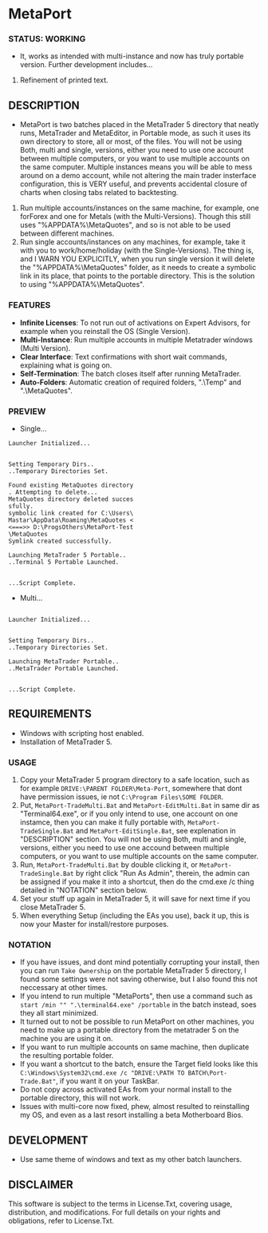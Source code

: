 # MetaPort

### STATUS: WORKING
- It, works as intended with multi-instance and now has truly portable version. Further development includes...
1. Refinement of printed text.

## DESCRIPTION
- MetaPort is two batches placed in the MetaTrader 5 directory that neatly runs, MetaTrader and MetaEditor, in Portable mode, as such it uses its own directory to store, all or most, of the files. You will not be using Both, multi and single, versions, either you need to use one account between multiple computers, or you want to use multiple accounts on the same computer. Multiple instances means you will be able to mess around on a demo account, while not altering the main trader insterface configuration, this is VERY useful, and prevents accidental closure of charts when closing tabs related to backtesting.
1. Run multiple accounts/instances on the same machine, for example, one forForex and one for Metals (with the Multi-Versions). Though this still uses "%APPDATA%\MetaQuotes\", and so is not able to be used between different machines.
2. Run single accounts/instances on any machines, for example, take it with you to work/home/holiday (with the Single-Versions). The thing is, and I WARN YOU EXPLICITLY, when you run single version it will delete the "%APPDATA%\MetaQuotes\" folder, as it needs to create a symbolic link in its place, that points to the portable directory. This is the solution to using "%APPDATA%\MetaQuotes\".

### FEATURES
- **Infinite Licenses**: To not run out of activations on Expert Advisors, for example when you reinstall the OS (Single Version).
- **Multi-Instance**: Run multiple accounts in multiple Metatrader windows (Multi Version).
- **Clear Interface**: Text confirmations with short wait commands, explaining what is going on.
- **Self-Termination**: The batch closes itself after running MetaTrader.
- **Auto-Folders**: Automatic creation of required folders, ".\Temp" and ".\MetaQuotes".

### PREVIEW
- Single...
```
Launcher Initialized...


Setting Temporary Dirs..
..Temporary Directories Set.

Found existing MetaQuotes directory
. Attempting to delete...
MetaQuotes directory deleted succes
sfully.
symbolic link created for C:\Users\
Mastar\AppData\Roaming\MetaQuotes <
<===>> D:\ProgsOthers\MetaPort-Test
\MetaQuotes
Symlink created successfully.

Launching MetaTrader 5 Portable..
..Terminal 5 Portable Launched.


...Script Complete.

```
- Multi...
```

Launcher Initialized...


Setting Temporary Dirs..
..Temporary Directories Set.

Launching MetaTrader Portable..
..MetaTrader Portable Launched.


...Script Complete.

```

## REQUIREMENTS
- Windows with scripting host enabled.
- Installation of MetaTrader 5.

### USAGE
1. Copy your MetaTrader 5 program directory to a safe location, such as for example `DRIVE:\PARENT FOLDER\Meta-Port`, somewhere that dont have permission issues, ie not `C:\Program Files\SOME FOLDER`.
2. Put, `MetaPort-TradeMulti.Bat` and `MetaPort-EditMulti.Bat` in same dir as "Terminal64.exe", or if you only intend to use, one account on one instamce, then you can make it fully portable with, `MetaPort-TradeSingle.Bat` and `MetaPort-EditSingle.Bat`, see explenation in "DESCRIPTION" section. You will not be using Both, multi and single, versions, either you need to use one accound between multiple computers, or you want to use multiple accounts on the same computer.
3. Run, `MetaPort-TradeMulti.Bat` by double clicking it, or `MetaPort-TradeSingle.Bat` by right click "Run As Admin", therein, the admin can be assigned if you make it into a shortcut, then do the cmd.exe /c thing detailed in "NOTATION" section below.
5. Set your stuff up again in MetaTrader 5, it will save for next time if you close MetaTrader 5.
6. When everything Setup (including the EAs you use), back it up, this is now your Master for install/restore purposes.

### NOTATION
- If you have issues, and dont mind potentially corrupting your install, then you can run `Take Ownership` on the portable MetaTrader 5 directory, I found some settings were not saving otherwise, but I also found this not neccessary at other times.
- If you intend to run multiple "MetaPorts", then use a command such as `start /min "" ".\terminal64.exe" /portable` in the batch instead, soes they all start minimized. 
- It turned out to not be possible to run MetaPort on other machines, you need to make up a portable directory from the metatrader 5 on the machine you are using it on.
- If you want to run multiple accounts on same machine, then duplicate the resulting portable folder.
- If you want a shortcut to the batch, ensure the Target field looks like this `C:\Windows\System32\cmd.exe /c "DRIVE:\PATH TO BATCH\Port-Trade.Bat"`, if you want it on your TaskBar.
- Do not copy across activated EAs from your normal install to the portable directory, this will not work.
- Issues with multi-core now fixed, phew, almost resulted to reinstalling my OS, and even as a last resort installing a beta Motherboard Bios.
  
## DEVELOPMENT
- Use same theme of windows and text as my other batch launchers.

## DISCLAIMER
This software is subject to the terms in License.Txt, covering usage, distribution, and modifications. For full details on your rights and obligations, refer to License.Txt.
